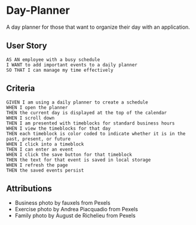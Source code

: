# Day-Planner
A day planner for those that want to organize their day with an application.

## User Story
```
AS AN employee with a busy schedule
I WANT to add important events to a daily planner
SO THAT I can manage my time effectively
```
## Criteria
```
GIVEN I am using a daily planner to create a schedule
WHEN I open the planner
THEN the current day is displayed at the top of the calendar
WHEN I scroll down
THEN I am presented with timeblocks for standard business hours
WHEN I view the timeblocks for that day
THEN each timeblock is color coded to indicate whether it is in the past, present, or future
WHEN I click into a timeblock
THEN I can enter an event
WHEN I click the save button for that timeblock
THEN the text for that event is saved in local storage
WHEN I refresh the page
THEN the saved events persist
```

## Attributions
* Business photo by fauxels from Pexels
* Exercise photo by Andrea Piacquadio from Pexels
* Family photo by August de Richelieu from Pexels